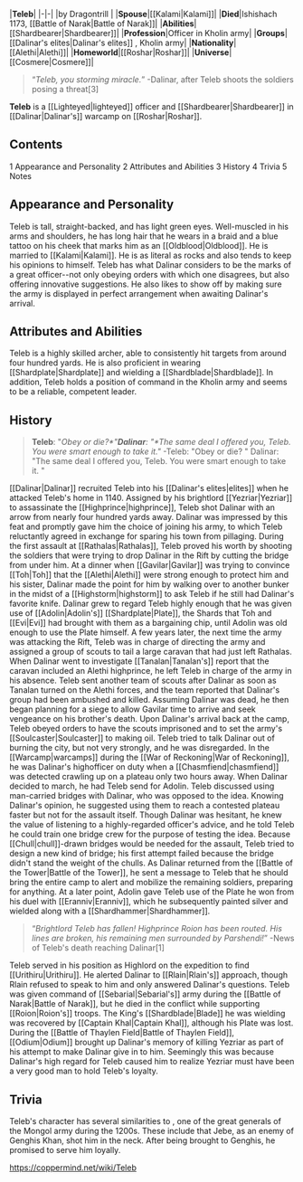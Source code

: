 |**Teleb**|
|-|-|
|by  Dragontrill |
|**Spouse**|[[Kalami\|Kalami]]|
|**Died**|Ishishach 1173, [[Battle of Narak\|Battle of Narak]]|
|**Abilities**|[[Shardbearer\|Shardbearer]]|
|**Profession**|Officer in Kholin army|
|**Groups**|[[Dalinar's elites\|Dalinar's elites]] , Kholin army|
|**Nationality**|[[Alethi\|Alethi]]|
|**Homeworld**|[[Roshar\|Roshar]]|
|**Universe**|[[Cosmere\|Cosmere]]|

>“*Teleb, you storming miracle.*”
\-Dalinar, after Teleb shoots the soldiers posing a threat[3]


**Teleb** is a [[Lighteyed\|lighteyed]] officer and [[Shardbearer\|Shardbearer]] in [[Dalinar\|Dalinar's]] warcamp on [[Roshar\|Roshar]].

## Contents

1 Appearance and Personality
2 Attributes and Abilities
3 History
4 Trivia
5 Notes


## Appearance and Personality
Teleb is tall, straight-backed, and has light green eyes. Well-muscled in his arms and shoulders, he has long hair that he wears in a braid and a blue tattoo on his cheek that marks him as an [[Oldblood\|Oldblood]]. He is married to [[Kalami\|Kalami]]. He is as literal as rocks and also tends to keep his opinions to himself.
Teleb has what Dalinar considers to be the marks of a great officer--not only obeying orders with which one disagrees, but also offering innovative suggestions. He also likes to show off by making sure the army is displayed in perfect arrangement when awaiting Dalinar's arrival.

## Attributes and Abilities
Teleb is a highly skilled archer, able to consistently hit targets from around four hundred yards. He is also proficient in wearing [[Shardplate\|Shardplate]] and wielding a [[Shardblade\|Shardblade]].
In addition, Teleb holds a position of command in the Kholin army and seems to be a reliable, competent leader.

## History
>**Teleb**: "*Obey or die?**"***Dalinar**: "*The same deal I offered you, Teleb. You were smart enough to take it.**"*
\-Teleb: "Obey or die?
"
Dalinar: "The same deal I offered you, Teleb. You were smart enough to take it.
"


[[Dalinar\|Dalinar]] recruited Teleb into his [[Dalinar's elites\|elites]] when he attacked Teleb's home in 1140. Assigned by his brightlord [[Yezriar\|Yezriar]] to assassinate the [[Highprince\|highprince]], Teleb shot Dalinar with an arrow from nearly four hundred yards away. Dalinar was impressed by this feat and promptly gave him the choice of joining his army, to which Teleb reluctantly agreed in exchange for sparing his town from pillaging.
During the first assault at [[Rathalas\|Rathalas]], Teleb proved his worth by shooting the soldiers that were trying to drop Dalinar in the Rift by cutting the bridge from under him. At a dinner when [[Gavilar\|Gavilar]] was trying to convince [[Toh\|Toh]] that the [[Alethi\|Alethi]] were strong enough to protect him and his sister, Dalinar made the point for him by walking over to another bunker in the midst of a [[Highstorm\|highstorm]] to ask Teleb if he still had Dalinar's favorite knife. Dalinar grew to regard Teleb highly enough that he was given use of [[Adolin\|Adolin's]] [[Shardplate\|Plate]], the Shards that Toh and [[Evi\|Evi]] had brought with them as a bargaining chip, until Adolin was old enough to use the Plate himself. A few years later, the next time the army was attacking the Rift, Teleb was in charge of directing the army and assigned a group of scouts to tail a large caravan that had just left Rathalas. When Dalinar went to investigate [[Tanalan\|Tanalan's]] report that the caravan included an Alethi highprince, he left Teleb in charge of the army in his absence. Teleb sent another team of scouts after Dalinar as soon as Tanalan turned on the Alethi forces, and the team reported that Dalinar's group had been ambushed and killed. Assuming Dalinar was dead, he then began planning for a siege to allow Gavilar time to arrive and seek vengeance on his brother's death. Upon Dalinar's arrival back at the camp, Teleb obeyed orders to have the scouts imprisoned and to set the army's [[Soulcaster\|Soulcaster]] to making oil. Teleb tried to talk Dalinar out of burning the city, but not very strongly, and he was disregarded.
In the [[Warcamp\|warcamps]] during the [[War of Reckoning\|War of Reckoning]], he was Dalinar's highofficer on duty when a [[Chasmfiend\|chasmfiend]] was detected crawling up on a plateau only two hours away. When Dalinar decided to march, he had Teleb send for Adolin.
Teleb discussed using man-carried bridges with Dalinar, who was opposed to the idea. Knowing Dalinar's opinion, he suggested using them to reach a contested plateau faster but not for the assault itself. Though Dalinar was hesitant, he knew the value of listening to a highly-regarded officer's advice, and he told Teleb he could train one bridge crew for the purpose of testing the idea. Because [[Chull\|chull]]-drawn bridges would be needed for the assault, Teleb tried to design a new kind of bridge; his first attempt failed because the bridge didn't stand the weight of the chulls.
As Dalinar returned from the [[Battle of the Tower\|Battle of the Tower]], he sent a message to Teleb that he should bring the entire camp to alert and mobilize the remaining soldiers, preparing for anything. At a later point, Adolin gave Teleb use of the Plate he won from his duel with [[Eranniv\|Eranniv]], which he subsequently painted silver and wielded along with a [[Shardhammer\|Shardhammer]].

>“*Brightlord Teleb has fallen! Highprince Roion has been routed. His lines are broken, his remaining men surrounded by Parshendi!*”
\-News of Teleb's death reaching Dalinar[1]

Teleb served in his position as Highlord on the expedition to find [[Urithiru\|Urithiru]]. He alerted Dalinar to [[Rlain\|Rlain's]] approach, though Rlain refused to speak to him and only answered Dalinar's questions. Teleb was given command of [[Sebarial\|Sebarial's]] army during the [[Battle of Narak\|Battle of Narak]], but he died in the conflict while supporting [[Roion\|Roion's]] troops. The King's [[Shardblade\|Blade]] he was wielding was recovered by [[Captain Khal\|Captain Khal]], although his Plate was lost.
During the [[Battle of Thaylen Field\|Battle of Thaylen Field]], [[Odium\|Odium]] brought up Dalinar's memory of killing Yezriar as part of his attempt to make Dalinar give in to him. Seemingly this was because Dalinar's high regard for Teleb caused him to realize Yezriar must have been a very good man to hold Teleb's loyalty.

## Trivia
Teleb's character has several similarities to , one of the great generals of the Mongol army during the 1200s. These include that Jebe, as an enemy of Genghis Khan, shot him in the neck. After being brought to Genghis, he promised to serve him loyally.


https://coppermind.net/wiki/Teleb